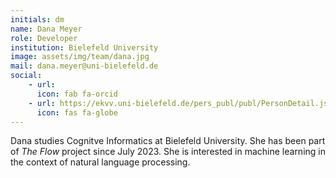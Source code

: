 ```yaml
---
initials: dm
name: Dana Meyer
role: Developer
institution: Bielefeld University
image: assets/img/team/dana.jpg
mail: dana.meyer@uni-bielefeld.de
social:
    - url: 
      icon: fab fa-orcid
    - url: https://ekvv.uni-bielefeld.de/pers_publ/publ/PersonDetail.jsp?personId=348679074
      icon: fas fa-globe
---
```

Dana studies Cognitve Informatics at Bielefeld University. She has been part of *The Flow* project since July 2023. She is interested in machine learning in the context of natural language processing.